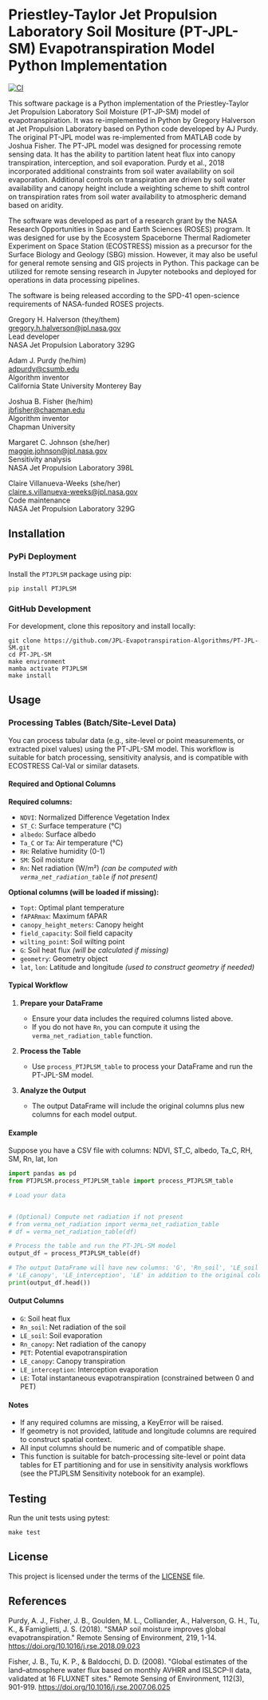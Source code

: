 # Priestley-Taylor Jet Propulsion Laboratory Soil Mositure (PT-JPL-SM) Evapotranspiration Model Python Implementation

[![CI](https://github.com/JPL-Evapotranspiration-Algorithms/PT-JPL-SM/actions/workflows/ci.yml/badge.svg)](https://github.com/JPL-Evapotranspiration-Algorithms/PT-JPL-SM/actions/workflows/ci.yml)

This software package is a Python implementation of the Priestley-Taylor Jet Propulsion Laboratory Soil Moisture (PT-JP-SM) model of evapotranspiration. It was re-implemented in Python by Gregory Halverson at Jet Propulsion Laboratory based on Python code developed by AJ Purdy. The original PT-JPL model was re-implemented from MATLAB code by Joshua Fisher. The PT-JPL model was designed for processing remote sensing data. It has the ability to partition latent heat flux into canopy transpiration, interception, and soil evaporation. Purdy et al., 2018 incorporated additional constraints from soil water availability on soil evaporation. Additional controls on transpiration are driven by soil water availability and canopy height include a weighting scheme to shift control on transpiration rates from soil water availability to atmospheric demand based on aridity.
 
The software was developed as part of a research grant by the NASA Research Opportunities in Space and Earth Sciences (ROSES) program. It was designed for use by the Ecosystem Spaceborne Thermal Radiometer Experiment on Space Station (ECOSTRESS) mission as a precursor for the Surface Biology and Geology (SBG) mission. However, it may also be useful for general remote sensing and GIS projects in Python. This package can be utilized for remote sensing research in Jupyter notebooks and deployed for operations in data processing pipelines.
 
The software is being released according to the SPD-41 open-science requirements of NASA-funded ROSES projects.

Gregory H. Halverson (they/them)<br>
[gregory.h.halverson@jpl.nasa.gov](mailto:gregory.h.halverson@jpl.nasa.gov)<br>
Lead developer<br>
NASA Jet Propulsion Laboratory 329G

Adam J. Purdy (he/him)<br>
[adpurdy@csumb.edu](mailto:adpurdy@csumb.edu)<br>
Algorithm inventor<br>
California State University Monterey Bay

Joshua B. Fisher (he/him)<br>
[jbfisher@chapman.edu](mailto:jbfisher@chapman.edu)<br>
Algorithm inventor<br>
Chapman University

Margaret C. Johnson (she/her)<br>
[maggie.johnson@jpl.nasa.gov](mailto:maggie.johnson@jpl.nasa.gov)<br>
Sensitivity analysis<br>
NASA Jet Propulsion Laboratory 398L
 
Claire Villanueva-Weeks (she/her)<br>
[claire.s.villanueva-weeks@jpl.nasa.gov](mailto:claire.s.villanueva-weeks@jpl.nasa.gov)<br>
Code maintenance<br>
NASA Jet Propulsion Laboratory 329G
 
## Installation

### PyPi Deployment

Install the `PTJPLSM` package using pip:

```
pip install PTJPLSM
```

### GitHub Development

For development, clone this repository and install locally:

```
git clone https://github.com/JPL-Evapotranspiration-Algorithms/PT-JPL-SM.git
cd PT-JPL-SM
make environment
mamba activate PTJPLSM
make install
```

## Usage

### Processing Tables (Batch/Site-Level Data)

You can process tabular data (e.g., site-level or point measurements, or extracted pixel values) using the PT-JPL-SM model. This workflow is suitable for batch processing, sensitivity analysis, and is compatible with ECOSTRESS Cal-Val or similar datasets.

#### Required and Optional Columns

**Required columns:**
- `NDVI`: Normalized Difference Vegetation Index
- `ST_C`: Surface temperature (°C)
- `albedo`: Surface albedo
- `Ta_C` or `Ta`: Air temperature (°C)
- `RH`: Relative humidity (0-1)
- `SM`: Soil moisture
- `Rn`: Net radiation (W/m²) *(can be computed with `verma_net_radiation_table` if not present)*

**Optional columns (will be loaded if missing):**
- `Topt`: Optimal plant temperature
- `fAPARmax`: Maximum fAPAR
- `canopy_height_meters`: Canopy height
- `field_capacity`: Soil field capacity
- `wilting_point`: Soil wilting point
- `G`: Soil heat flux *(will be calculated if missing)*
- `geometry`: Geometry object
- `lat`, `lon`: Latitude and longitude *(used to construct geometry if needed)*

#### Typical Workflow

1. **Prepare your DataFrame**
    - Ensure your data includes the required columns listed above.
    - If you do not have `Rn`, you can compute it using the `verma_net_radiation_table` function.

2. **Process the Table**
    - Use `process_PTJPLSM_table` to process your DataFrame and run the PT-JPL-SM model.

3. **Analyze the Output**
    - The output DataFrame will include the original columns plus new columns for each model output.

#### Example

Suppose you have a CSV file with columns: NDVI, ST_C, albedo, Ta_C, RH, SM, Rn, lat, lon

```python
import pandas as pd
from PTJPLSM.process_PTJPLSM_table import process_PTJPLSM_table

# Load your data


# (Optional) Compute net radiation if not present
# from verma_net_radiation import verma_net_radiation_table
# df = verma_net_radiation_table(df)

# Process the table and run the PT-JPL-SM model
output_df = process_PTJPLSM_table(df)

# The output DataFrame will have new columns: 'G', 'Rn_soil', 'LE_soil', 'Rn_canopy', 'PET',
# 'LE_canopy', 'LE_interception', 'LE' in addition to the original columns.
print(output_df.head())
```

#### Output Columns

- `G`: Soil heat flux
- `Rn_soil`: Net radiation of the soil
- `LE_soil`: Soil evaporation
- `Rn_canopy`: Net radiation of the canopy
- `PET`: Potential evapotranspiration
- `LE_canopy`: Canopy transpiration
- `LE_interception`: Interception evaporation
- `LE`: Total instantaneous evapotranspiration (constrained between 0 and PET)

#### Notes
- If any required columns are missing, a KeyError will be raised.
- If geometry is not provided, latitude and longitude columns are required to construct spatial context.
- All input columns should be numeric and of compatible shape.
- This function is suitable for batch-processing site-level or point data tables for ET partitioning and for use in sensitivity analysis workflows (see the PTJPLSM Sensitivity notebook for an example).
## Testing

Run the unit tests using pytest:

```
make test
```

## License

This project is licensed under the terms of the [LICENSE](LICENSE) file.

## References

Purdy, A. J., Fisher, J. B., Goulden, M. L., Colliander, A., Halverson, G. H., Tu, K., & Famiglietti, J. S. (2018). "SMAP soil moisture improves global evapotranspiration." Remote Sensing of Environment, 219, 1-14. https://doi.org/10.1016/j.rse.2018.09.023

Fisher, J. B., Tu, K. P., & Baldocchi, D. D. (2008). "Global estimates of the land–atmosphere water flux based on monthly AVHRR and ISLSCP-II data, validated at 16 FLUXNET sites." Remote Sensing of Environment, 112(3), 901-919. https://doi.org/10.1016/j.rse.2007.06.025
